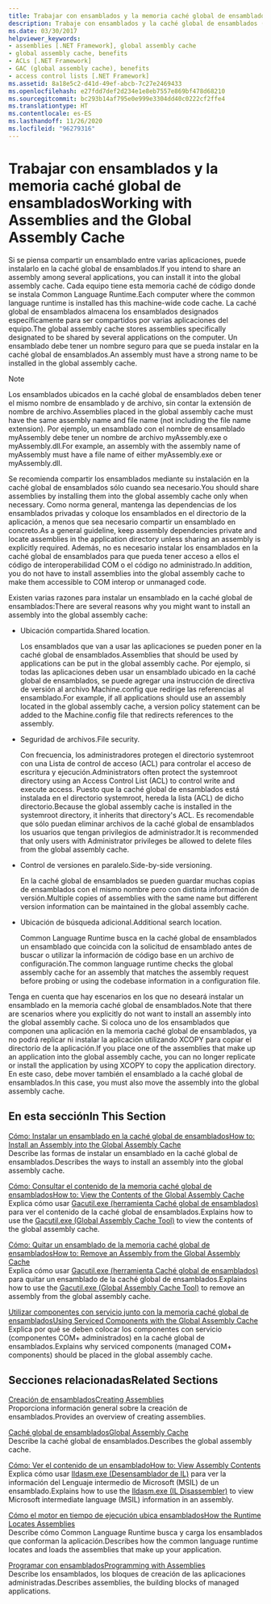```yaml
---
title: Trabajar con ensamblados y la memoria caché global de ensamblados
description: Trabaje con ensamblados y la caché global de ensamblados (GAC) en .NET. Revise las razones que le pueden llevar a querer instalar un ensamblado en la GAC.
ms.date: 03/30/2017
helpviewer_keywords:
- assemblies [.NET Framework], global assembly cache
- global assembly cache, benefits
- ACLs [.NET Framework]
- GAC (global assembly cache), benefits
- access control lists [.NET Framework]
ms.assetid: 8a18e5c2-d41d-49ef-abcb-7c27e2469433
ms.openlocfilehash: e27fdd7def2d234e1e8eb7557e869bf478d68210
ms.sourcegitcommit: bc293b14af795e0e999e3304dd40c0222cf2ffe4
ms.translationtype: HT
ms.contentlocale: es-ES
ms.lasthandoff: 11/26/2020
ms.locfileid: "96279316"
---
```

# <a name="working-with-assemblies-and-the-global-assembly-cache"></a><span data-ttu-id="bbfa4-104">Trabajar con ensamblados y la memoria caché global de ensamblados</span><span class="sxs-lookup"><span data-stu-id="bbfa4-104">Working with Assemblies and the Global Assembly Cache</span></span>

<span data-ttu-id="bbfa4-105">Si se piensa compartir un ensamblado entre varias aplicaciones, puede instalarlo en la caché global de ensamblados.</span><span class="sxs-lookup"><span data-stu-id="bbfa4-105">If you intend to share an assembly among several applications, you can install it into the global assembly cache.</span></span> <span data-ttu-id="bbfa4-106">Cada equipo tiene esta memoria caché de código donde se instala Common Language Runtime.</span><span class="sxs-lookup"><span data-stu-id="bbfa4-106">Each computer where the common language runtime is installed has this machine-wide code cache.</span></span> <span data-ttu-id="bbfa4-107">La caché global de ensamblados almacena los ensamblados designados específicamente para ser compartidos por varias aplicaciones del equipo.</span><span class="sxs-lookup"><span data-stu-id="bbfa4-107">The global assembly cache stores assemblies specifically designated to be shared by several applications on the computer.</span></span> <span data-ttu-id="bbfa4-108">Un ensamblado debe tener un nombre seguro para que se pueda instalar en la caché global de ensamblados.</span><span class="sxs-lookup"><span data-stu-id="bbfa4-108">An assembly must have a strong name to be installed in the global assembly cache.</span></span>  
  
> [!NOTE]
> <span data-ttu-id="bbfa4-109">Los ensamblados ubicados en la caché global de ensamblados deben tener el mismo nombre de ensamblado y de archivo, sin contar la extensión de nombre de archivo.</span><span class="sxs-lookup"><span data-stu-id="bbfa4-109">Assemblies placed in the global assembly cache must have the same assembly name and file name (not including the file name extension).</span></span> <span data-ttu-id="bbfa4-110">Por ejemplo, un ensamblado con el nombre de ensamblado myAssembly debe tener un nombre de archivo myAssembly.exe o myAssembly.dll.</span><span class="sxs-lookup"><span data-stu-id="bbfa4-110">For example, an assembly with the assembly name of myAssembly must have a file name of either myAssembly.exe or myAssembly.dll.</span></span>  
  
<span data-ttu-id="bbfa4-111">Se recomienda compartir los ensamblados mediante su instalación en la caché global de ensamblados sólo cuando sea necesario.</span><span class="sxs-lookup"><span data-stu-id="bbfa4-111">You should share assemblies by installing them into the global assembly cache only when necessary.</span></span> <span data-ttu-id="bbfa4-112">Como norma general, mantenga las dependencias de los ensamblados privadas y coloque los ensamblados en el directorio de la aplicación, a menos que sea necesario compartir un ensamblado en concreto.</span><span class="sxs-lookup"><span data-stu-id="bbfa4-112">As a general guideline, keep assembly dependencies private and locate assemblies in the application directory unless sharing an assembly is explicitly required.</span></span> <span data-ttu-id="bbfa4-113">Además, no es necesario instalar los ensamblados en la caché global de ensamblados para que pueda tener acceso a ellos el código de interoperabilidad COM o el código no administrado.</span><span class="sxs-lookup"><span data-stu-id="bbfa4-113">In addition, you do not have to install assemblies into the global assembly cache to make them accessible to COM interop or unmanaged code.</span></span>  
  
<span data-ttu-id="bbfa4-114">Existen varias razones para instalar un ensamblado en la caché global de ensamblados:</span><span class="sxs-lookup"><span data-stu-id="bbfa4-114">There are several reasons why you might want to install an assembly into the global assembly cache:</span></span>  
  
- <span data-ttu-id="bbfa4-115">Ubicación compartida.</span><span class="sxs-lookup"><span data-stu-id="bbfa4-115">Shared location.</span></span>  
  
     <span data-ttu-id="bbfa4-116">Los ensamblados que van a usar las aplicaciones se pueden poner en la caché global de ensamblados.</span><span class="sxs-lookup"><span data-stu-id="bbfa4-116">Assemblies that should be used by applications can be put in the global assembly cache.</span></span> <span data-ttu-id="bbfa4-117">Por ejemplo, si todas las aplicaciones deben usar un ensamblado ubicado en la caché global de ensamblados, se puede agregar una instrucción de directiva de versión al archivo Machine.config que redirige las referencias al ensamblado.</span><span class="sxs-lookup"><span data-stu-id="bbfa4-117">For example, if all applications should use an assembly located in the global assembly cache, a version policy statement can be added to the Machine.config file that redirects references to the assembly.</span></span>  
  
- <span data-ttu-id="bbfa4-118">Seguridad de archivos.</span><span class="sxs-lookup"><span data-stu-id="bbfa4-118">File security.</span></span>  
  
     <span data-ttu-id="bbfa4-119">Con frecuencia, los administradores protegen el directorio systemroot con una Lista de control de acceso (ACL) para controlar el acceso de escritura y ejecución.</span><span class="sxs-lookup"><span data-stu-id="bbfa4-119">Administrators often protect the systemroot directory using an Access Control List (ACL) to control write and execute access.</span></span> <span data-ttu-id="bbfa4-120">Puesto que la caché global de ensamblados está instalada en el directorio systemroot, hereda la lista (ACL) de dicho directorio.</span><span class="sxs-lookup"><span data-stu-id="bbfa4-120">Because the global assembly cache is installed in the systemroot directory, it inherits that directory's ACL.</span></span> <span data-ttu-id="bbfa4-121">Es recomendable que sólo puedan eliminar archivos de la caché global de ensamblados los usuarios que tengan privilegios de administrador.</span><span class="sxs-lookup"><span data-stu-id="bbfa4-121">It is recommended that only users with Administrator privileges be allowed to delete files from the global assembly cache.</span></span>  
  
- <span data-ttu-id="bbfa4-122">Control de versiones en paralelo.</span><span class="sxs-lookup"><span data-stu-id="bbfa4-122">Side-by-side versioning.</span></span>  
  
     <span data-ttu-id="bbfa4-123">En la caché global de ensamblados se pueden guardar muchas copias de ensamblados con el mismo nombre pero con distinta información de versión.</span><span class="sxs-lookup"><span data-stu-id="bbfa4-123">Multiple copies of assemblies with the same name but different version information can be maintained in the global assembly cache.</span></span>  
  
- <span data-ttu-id="bbfa4-124">Ubicación de búsqueda adicional.</span><span class="sxs-lookup"><span data-stu-id="bbfa4-124">Additional search location.</span></span>  
  
     <span data-ttu-id="bbfa4-125">Common Language Runtime busca en la caché global de ensamblados un ensamblado que coincida con la solicitud de ensamblado antes de buscar o utilizar la información de código base en un archivo de configuración.</span><span class="sxs-lookup"><span data-stu-id="bbfa4-125">The common language runtime checks the global assembly cache for an assembly that matches the assembly request before probing or using the codebase information in a configuration file.</span></span>  
  
 <span data-ttu-id="bbfa4-126">Tenga en cuenta que hay escenarios en los que no deseará instalar un ensamblado en la memoria caché global de ensamblados.</span><span class="sxs-lookup"><span data-stu-id="bbfa4-126">Note that there are scenarios where you explicitly do not want to install an assembly into the global assembly cache.</span></span> <span data-ttu-id="bbfa4-127">Si coloca uno de los ensamblados que componen una aplicación en la memoria caché global de ensamblados, ya no podrá replicar ni instalar la aplicación utilizando XCOPY para copiar el directorio de la aplicación.</span><span class="sxs-lookup"><span data-stu-id="bbfa4-127">If you place one of the assemblies that make up an application into the global assembly cache, you can no longer replicate or install the application by using XCOPY to copy the application directory.</span></span> <span data-ttu-id="bbfa4-128">En este caso, debe mover también el ensamblado a la caché global de ensamblados.</span><span class="sxs-lookup"><span data-stu-id="bbfa4-128">In this case, you must also move the assembly into the global assembly cache.</span></span>  
  
## <a name="in-this-section"></a><span data-ttu-id="bbfa4-129">En esta sección</span><span class="sxs-lookup"><span data-stu-id="bbfa4-129">In This Section</span></span>  

[<span data-ttu-id="bbfa4-130">Cómo: Instalar un ensamblado en la caché global de ensamblados</span><span class="sxs-lookup"><span data-stu-id="bbfa4-130">How to: Install an Assembly into the Global Assembly Cache</span></span>](install-assembly-into-gac.md)  
<span data-ttu-id="bbfa4-131">Describe las formas de instalar un ensamblado en la caché global de ensamblados.</span><span class="sxs-lookup"><span data-stu-id="bbfa4-131">Describes the ways to install an assembly into the global assembly cache.</span></span>  
  
[<span data-ttu-id="bbfa4-132">Cómo: Consultar el contenido de la memoria caché global de ensamblados</span><span class="sxs-lookup"><span data-stu-id="bbfa4-132">How to: View the Contents of the Global Assembly Cache</span></span>](how-to-view-the-contents-of-the-gac.md)  
<span data-ttu-id="bbfa4-133">Explica cómo usar [Gacutil.exe (herramienta Caché global de ensamblados)](../tools/gacutil-exe-gac-tool.md) para ver el contenido de la caché global de ensamblados.</span><span class="sxs-lookup"><span data-stu-id="bbfa4-133">Explains how to use the [Gacutil.exe (Global Assembly Cache Tool)](../tools/gacutil-exe-gac-tool.md) to view the contents of the global assembly cache.</span></span>  
  
[<span data-ttu-id="bbfa4-134">Cómo: Quitar un ensamblado de la memoria caché global de ensamblados</span><span class="sxs-lookup"><span data-stu-id="bbfa4-134">How to: Remove an Assembly from the Global Assembly Cache</span></span>](how-to-remove-an-assembly-from-the-gac.md)  
<span data-ttu-id="bbfa4-135">Explica cómo usar [Gacutil.exe (herramienta Caché global de ensamblados)](../tools/gacutil-exe-gac-tool.md) para quitar un ensamblado de la caché global de ensamblados.</span><span class="sxs-lookup"><span data-stu-id="bbfa4-135">Explains how to use the [Gacutil.exe (Global Assembly Cache Tool)](../tools/gacutil-exe-gac-tool.md) to remove an assembly from the global assembly cache.</span></span>  
  
[<span data-ttu-id="bbfa4-136">Utilizar componentes con servicio junto con la memoria caché global de ensamblados</span><span class="sxs-lookup"><span data-stu-id="bbfa4-136">Using Serviced Components with the Global Assembly Cache</span></span>](use-serviced-components-with-the-gac.md)  
<span data-ttu-id="bbfa4-137">Explica por qué se deben colocar los componentes con servicio (componentes COM+ administrados) en la caché global de ensamblados.</span><span class="sxs-lookup"><span data-stu-id="bbfa4-137">Explains why serviced components (managed COM+ components) should be placed in the global assembly cache.</span></span>  
  
## <a name="related-sections"></a><span data-ttu-id="bbfa4-138">Secciones relacionadas</span><span class="sxs-lookup"><span data-stu-id="bbfa4-138">Related Sections</span></span>  

[<span data-ttu-id="bbfa4-139">Creación de ensamblados</span><span class="sxs-lookup"><span data-stu-id="bbfa4-139">Creating Assemblies</span></span>](../../standard/assembly/create.md)  
<span data-ttu-id="bbfa4-140">Proporciona información general sobre la creación de ensamblados.</span><span class="sxs-lookup"><span data-stu-id="bbfa4-140">Provides an overview of creating assemblies.</span></span>  
  
[<span data-ttu-id="bbfa4-141">Caché global de ensamblados</span><span class="sxs-lookup"><span data-stu-id="bbfa4-141">Global Assembly Cache</span></span>](gac.md)  
<span data-ttu-id="bbfa4-142">Describe la caché global de ensamblados.</span><span class="sxs-lookup"><span data-stu-id="bbfa4-142">Describes the global assembly cache.</span></span>  
  
[<span data-ttu-id="bbfa4-143">Cómo: Ver el contenido de un ensamblado</span><span class="sxs-lookup"><span data-stu-id="bbfa4-143">How to: View Assembly Contents</span></span>](../../standard/assembly/view-contents.md)  
<span data-ttu-id="bbfa4-144">Explica cómo usar [Ildasm.exe (Desensamblador de IL)](../tools/ildasm-exe-il-disassembler.md) para ver la información del Lenguaje intermedio de Microsoft (MSIL) de un ensamblado.</span><span class="sxs-lookup"><span data-stu-id="bbfa4-144">Explains how to use the [Ildasm.exe (IL Disassembler)](../tools/ildasm-exe-il-disassembler.md) to view Microsoft intermediate language (MSIL) information in an assembly.</span></span>  
  
[<span data-ttu-id="bbfa4-145">Cómo el motor en tiempo de ejecución ubica ensamblados</span><span class="sxs-lookup"><span data-stu-id="bbfa4-145">How the Runtime Locates Assemblies</span></span>](../deployment/how-the-runtime-locates-assemblies.md)  
<span data-ttu-id="bbfa4-146">Describe cómo Common Language Runtime busca y carga los ensamblados que conforman la aplicación.</span><span class="sxs-lookup"><span data-stu-id="bbfa4-146">Describes how the common language runtime locates and loads the assemblies that make up your application.</span></span>  
  
[<span data-ttu-id="bbfa4-147">Programar con ensamblados</span><span class="sxs-lookup"><span data-stu-id="bbfa4-147">Programming with Assemblies</span></span>](../../standard/assembly/index.md)  
<span data-ttu-id="bbfa4-148">Describe los ensamblados, los bloques de creación de las aplicaciones administradas.</span><span class="sxs-lookup"><span data-stu-id="bbfa4-148">Describes assemblies, the building blocks of managed applications.</span></span>
